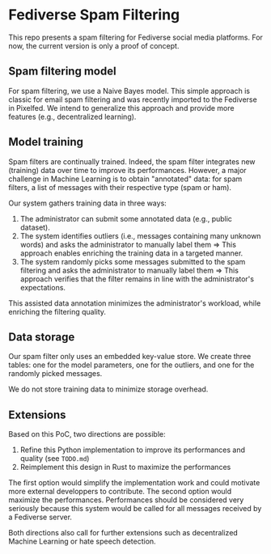 # Fediverse Spam Filtering

This repo presents a spam filtering for Fediverse social media platforms. For now, the current version is only a proof of concept. 

## Spam filtering model

For spam filtering, we use a Naive Bayes model. This simple approach is classic for email spam filtering and was recently imported to the Fediverse in Pixelfed.
We intend to generalize this approach and provide more features (e.g., decentralized learning). 

## Model training

Spam filters are continually trained. Indeed, the spam filter integrates new (training) data over time to improve its performances. However, a major challenge in Machine Learning is to obtain "annotated" data: for spam filters, a list of messages with their respective type (spam or ham).

Our system gathers training data in three ways:

1. The administrator can submit some annotated data (e.g., public dataset).
2. The system identifies outliers (i.e., messages containing many unknown words) and asks the administrator to manually label them => This approach enables enriching the training data in a targeted manner.
3. The system randomly picks some messages submitted to the spam filtering and asks the administrator to manually label them => This approach verifies that the filter remains in line with the administrator's expectations.

This assisted data annotation minimizes the administrator's workload, while enriching the filtering quality. 

## Data storage

Our spam filter only uses an embedded key-value store. We create three tables: one for the model parameters, one for the outliers, and one for the randomly picked messages.

We do not store training data to minimize storage overhead.

## Extensions

Based on this PoC, two directions are possible:

1. Refine this Python implementation to improve its performances and quality (see `TODO.md`)
2. Reimplement this design in Rust to maximize the performances

The first option would simplify the implementation work and could motivate more external developpers to contribute. The second option would maximize the performances. Performances should be considered very seriously because this system would be called for all messages received by a Fediverse server.

Both directions also call for further extensions such as decentralized Machine Learning or hate speech detection.
